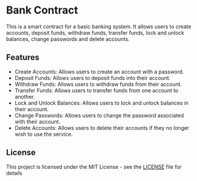 # Bank Contract

This is a smart contract for a basic banking system. It allows users to create accounts, deposit funds, withdraw funds, transfer funds, lock and unlock balances, change passwords and delete accounts.

## Features

- Create Accounts: Allows users to create an account with a password.
- Deposit Funds: Allows users to deposit funds into their account.
- Withdraw Funds: Allows users to withdraw funds from their account.
- Transfer Funds: Allows users to transfer funds from one account to another.
- Lock and Unlock Balances: Allows users to lock and unlock balances in their account.
- Change Passwords: Allows users to change the password associated with their account.
- Delete Accounts: Allows users to delete their accounts if they no longer wish to use the service.

## License

This project is licensed under the MIT License - see the [LICENSE](LICENSE) file for details
